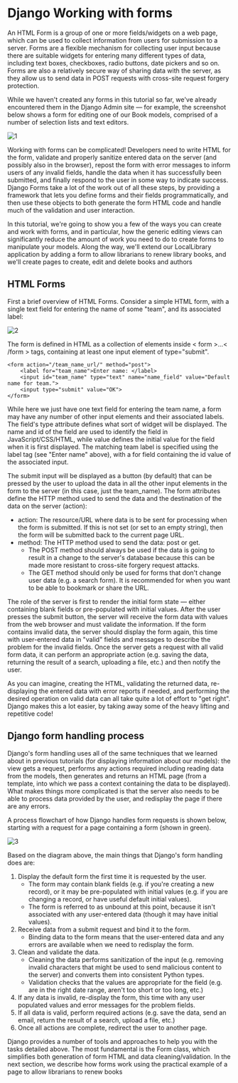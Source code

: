 # Django Working with forms

An HTML Form is a group of one or more fields/widgets on a web page, which can be used to collect information from users for submission to a server. Forms are a flexible mechanism for collecting user input because there are suitable widgets for entering many different types of data, including text boxes, checkboxes, radio buttons, date pickers and so on. Forms are also a relatively secure way of sharing data with the server, as they allow us to send data in POST requests with cross-site request forgery protection.

While we haven't created any forms in this tutorial so far, we've already encountered them in the Django Admin site — for example, the screenshot below shows a form for editing one of our Book models, comprised of a number of selection lists and text editors.

![1](https://developer.mozilla.org/en-US/docs/Learn/Server-side/Django/Forms/admin_book_add.png)

Working with forms can be complicated! Developers need to write HTML for the form, validate and properly sanitize entered data on the server (and possibly also in the browser), repost the form with error messages to inform users of any invalid fields, handle the data when it has successfully been submitted, and finally respond to the user in some way to indicate success. Django Forms take a lot of the work out of all these steps, by providing a framework that lets you define forms and their fields programmatically, and then use these objects to both generate the form HTML code and handle much of the validation and user interaction.

In this tutorial, we're going to show you a few of the ways you can create and work with forms, and in particular, how the generic editing views can significantly reduce the amount of work you need to do to create forms to manipulate your models. Along the way, we'll extend our LocalLibrary application by adding a form to allow librarians to renew library books, and we'll create pages to create, edit and delete books and authors

## HTML Forms

First a brief overview of HTML Forms. Consider a simple HTML form, with a single text field for entering the name of some "team", and its associated label:

![2](https://developer.mozilla.org/en-US/docs/Learn/Server-side/Django/Forms/form_example_name_field.png)

The form is defined in HTML as a collection of elements inside < form >...< /form > tags, containing at least one input element of type="submit".

```
<form action="/team_name_url/" method="post">
    <label for="team_name">Enter name: </label>
    <input id="team_name" type="text" name="name_field" value="Default name for team.">
    <input type="submit" value="OK">
</form>
```

While here we just have one text field for entering the team name, a form may have any number of other input elements and their associated labels. The field's type attribute defines what sort of widget will be displayed. The name and id of the field are used to identify the field in JavaScript/CSS/HTML, while value defines the initial value for the field when it is first displayed. The matching team label is specified using the label tag (see "Enter name" above), with a for field containing the id value of the associated input.

The submit input will be displayed as a button (by default) that can be pressed by the user to upload the data in all the other input elements in the form to the server (in this case, just the team_name). The form attributes define the HTTP method used to send the data and the destination of the data on the server (action):

* action: The resource/URL where data is to be sent for processing when the form is submitted. If this is not set (or set to an empty string), then the form will be submitted back to the current page URL.
* method: The HTTP method used to send the data: post or get.
    * The POST method should always be used if the data is going to result in a change to the server's database because this can be made more resistant to cross-site forgery request attacks.
    * The GET method should only be used for forms that don't change user data (e.g. a search form). It is recommended for when you want to be able to bookmark or share the URL.

The role of the server is first to render the initial form state — either containing blank fields or pre-populated with initial values. After the user presses the submit button, the server will receive the form data with values from the web browser and must validate the information. If the form contains invalid data, the server should display the form again, this time with user-entered data in "valid" fields and messages to describe the problem for the invalid fields. Once the server gets a request with all valid form data, it can perform an appropriate action (e.g. saving the data, returning the result of a search, uploading a file, etc.) and then notify the user.


As you can imagine, creating the HTML, validating the returned data, re-displaying the entered data with error reports if needed, and performing the desired operation on valid data can all take quite a lot of effort to "get right". Django makes this a lot easier, by taking away some of the heavy lifting and repetitive code!

## Django form handling process

Django's form handling uses all of the same techniques that we learned about in previous tutorials (for displaying information about our models): the view gets a request, performs any actions required including reading data from the models, then generates and returns an HTML page (from a template, into which we pass a context containing the data to be displayed). What makes things more complicated is that the server also needs to be able to process data provided by the user, and redisplay the page if there are any errors.

A process flowchart of how Django handles form requests is shown below, starting with a request for a page containing a form (shown in green).

![3](https://developer.mozilla.org/en-US/docs/Learn/Server-side/Django/Forms/form_handling_-_standard.png)

Based on the diagram above, the main things that Django's form handling does are:

1. Display the default form the first time it is requested by the user.
    * The form may contain blank fields (e.g. if you're creating a new record), or it may be pre-populated with initial values (e.g. if you are changing a record, or have useful default initial values).
    * The form is referred to as unbound at this point, because it isn't associated with any user-entered data (though it may have initial values).
2. Receive data from a submit request and bind it to the form.
    * Binding data to the form means that the user-entered data and any errors are available when we need to redisplay the form.
3. Clean and validate the data.
    * Cleaning the data performs sanitization of the input (e.g. removing invalid characters that might be used to send malicious content to the server) and converts them into consistent Python types.
    * Validation checks that the values are appropriate for the field (e.g. are in the right date range, aren't too short or too long, etc.)
4. If any data is invalid, re-display the form, this time with any user populated values and error messages for the problem fields.
5. If all data is valid, perform required actions (e.g. save the data, send an email, return the result of a search, upload a file, etc.)
6. Once all actions are complete, redirect the user to another page.

Django provides a number of tools and approaches to help you with the tasks detailed above. The most fundamental is the Form class, which simplifies both generation of form HTML and data cleaning/validation. In the next section, we describe how forms work using the practical example of a page to allow librarians to renew books